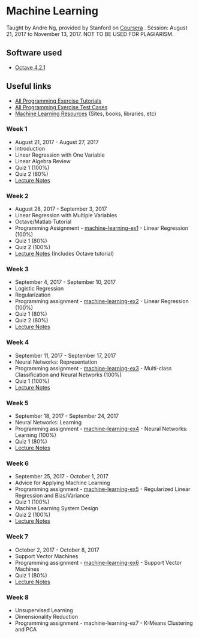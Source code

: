 # Machine Learning

Taught by Andre Ng, provided by Stanford on [Coursera](https://www.coursera.org/learn/machine-learning/) . Session: August 21, 2017 to November 13, 2017.
NOT TO BE USED FOR PLAGIARISM.

## Software used

* [Octave 4.2.1](https://ftp.gnu.org/gnu/octave/windows/octave-4.2.1-w64-installer.exe)

## Useful links

* [All Programming Exercise Tutorials](https://www.coursera.org/learn/machine-learning/discussions/all/threads/m0ZdvjSrEeWddiIAC9pDDA)
* [All Programming Exercise Test Cases](https://www.coursera.org/learn/machine-learning/discussions/all/threads/0SxufTSrEeWPACIACw4G5w)
* [Machine Learning Resources](https://www.coursera.org/learn/machine-learning/resources/NrY2G) (Sites, books, libraries, etc)

### Week 1

* August 21, 2017 - August 27, 2017
* Introduction
* Linear Regression with One Variable
* Linear Algebra Review
* Quiz 1 (100%)
* Quiz 2 (80%)
* [Lecture Notes](https://www.coursera.org/learn/machine-learning/resources/JXWWS)

### Week 2

* August 28, 2017 - September 3, 2017
* Linear Regression with Multiple Variables
* Octave/Matlab Tutorial
* Programming Assignment - [machine-learning-ex1](https://github.com/saranya-vatti/MOOC/tree/master/Machine%20Learning/machine-learning-ex1) - Linear Regression (100%)
* Quiz 1 (80%)
* Quiz 2 (100%)
* [Lecture Notes](https://www.coursera.org/learn/machine-learning/resources/QQx8l) (Includes Octave tutorial)

### Week 3

* September 4, 2017 - September 10, 2017
* Logistic Regression
* Regularization
* Programming assignment - [machine-learning-ex2](https://github.com/saranya-vatti/MOOC/tree/master/Machine%20Learning/machine-learning-ex2) - Linear Regression (100%)
* Quiz 1 (80%)
* Quiz 2 (80%)
* [Lecture Notes](https://www.coursera.org/learn/machine-learning/resources/Zi29t)

### Week 4

* September 11, 2017 - September 17, 2017
* Neural Networks: Representation
* Programming assignment - [machine-learning-ex3](https://github.com/saranya-vatti/MOOC/tree/master/Machine%20Learning/machine-learning-ex3) - Multi-class Classification and Neural Networks (100%)
* Quiz 1 (100%)
* [Lecture Notes](https://www.coursera.org/learn/machine-learning/resources/RmTEz)

### Week 5

* September 18, 2017 - September 24, 2017
* Neural Networks: Learning
* Programming assignment - [machine-learning-ex4](https://github.com/saranya-vatti/MOOC/tree/master/Machine%20Learning/machine-learning-ex4) - Neural Networks: Learning (100%)
* Quiz 1 (80%)
* [Lecture Notes](https://www.coursera.org/learn/machine-learning/resources/EcbzQ)

### Week 6

* September 25, 2017 - October 1, 2017
* Advice for Applying Machine Learning
* Programming assignment - [machine-learning-ex5](https://github.com/saranya-vatti/MOOC/tree/master/Machine%20Learning/machine-learning-ex5) - Regularized Linear Regression and Bias/Variance
* Quiz 1 (100%)
* Machine Learning System Design
* Quiz 2 (100%)
* [Lecture Notes](https://www.coursera.org/learn/machine-learning/resources/LIZza)

### Week 7

* October 2, 2017 - October 8, 2017
* Support Vector Machines
* Programming assignment - [machine-learning-ex6](https://github.com/saranya-vatti/MOOC/tree/master/Machine%20Learning/machine-learning-ex6) - Support Vector Machines
* Quiz 1 (80%)
* [Lecture Notes](https://www.coursera.org/learn/machine-learning/resources/Es9Qo)

### Week 8

* Unsupervised Learning
* Dimensionality Reduction
* Programming assignment - machine-learning-ex7 - K-Means Clustering and PCA
